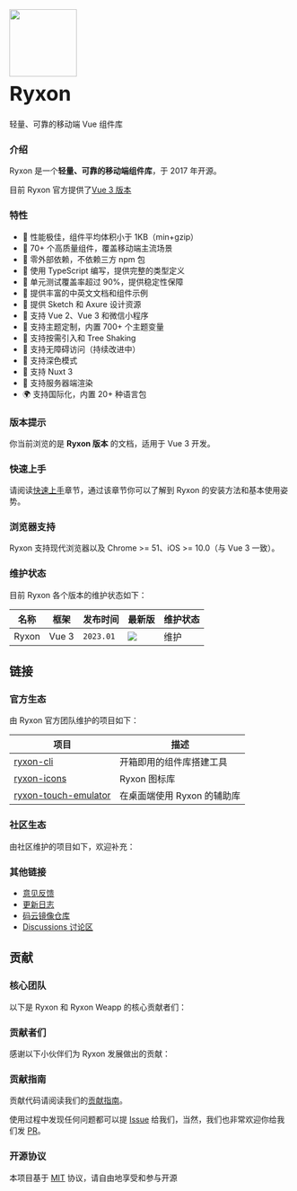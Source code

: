 <div class="r-doc-card">
  <div class="r-doc-intro">
    <img class="r-doc-intro__logo" style="width: 120px; height: 120px;" src="https://fastly.jsdelivr.net/npm/@ryxon/assets/logo.png">
    <h2 style="margin: 0; font-size: 36px; line-height: 60px;">Ryxon</h2>
    <p>轻量、可靠的移动端 Vue 组件库</p>
  </div>
</div>

### 介绍

Ryxon 是一个**轻量、可靠的移动端组件库**，于 2017 年开源。

目前 Ryxon 官方提供了[Vue 3 版本](https://ryxon-contrib.gitee.io/ryxon)

### 特性

- 🚀 性能极佳，组件平均体积小于 1KB（min+gzip）
- 🚀 70+ 个高质量组件，覆盖移动端主流场景
- 🚀 零外部依赖，不依赖三方 npm 包
- 💪 使用 TypeScript 编写，提供完整的类型定义
- 💪 单元测试覆盖率超过 90%，提供稳定性保障
- 📖 提供丰富的中英文文档和组件示例
- 📖 提供 Sketch 和 Axure 设计资源
- 🍭 支持 Vue 2、Vue 3 和微信小程序
- 🍭 支持主题定制，内置 700+ 个主题变量
- 🍭 支持按需引入和 Tree Shaking
- 🍭 支持无障碍访问（持续改进中）
- 🍭 支持深色模式
- 🍭 支持 Nuxt 3
- 🍭 支持服务器端渲染
- 🌍 支持国际化，内置 20+ 种语言包

### 版本提示

你当前浏览的是 **Ryxon 版本** 的文档，适用于 Vue 3 开发。

### 快速上手

请阅读[快速上手](#/zh-CN/quickstart)章节，通过该章节你可以了解到 Ryxon 的安装方法和基本使用姿势。

### 浏览器支持

Ryxon 支持现代浏览器以及 Chrome >= 51、iOS >= 10.0（与 Vue 3 一致）。

### 维护状态

目前 Ryxon 各个版本的维护状态如下：

| 名称 | 框架 | 发布时间 | 最新版 | 维护状态 |
| --- | --- | --- | --- | --- |
| Ryxon | Vue 3 | `2023.01` | ![](https://img.shields.io/npm/v/ryxon/latest-v1?style=flat-square) | 维护 |

## 链接

### 官方生态

由 Ryxon 官方团队维护的项目如下：

| 项目 | 描述 |
| --- | --- |
| [ryxon-cli](https://github.com/PeterPanY/ryxon/tree/main/packages/ryxon-cli) | 开箱即用的组件库搭建工具 |
| [ryxon-icons](https://github.com/PeterPanY/ryxon/tree/main/packages/ryxon-icons) | Ryxon 图标库 |
| [ryxon-touch-emulator](https://github.com/PeterPanY/ryxon/tree/main/packages/ryxon-touch-emulator) | 在桌面端使用 Ryxon 的辅助库 |

### 社区生态

由社区维护的项目如下，欢迎补充：



### 其他链接

- [意见反馈](https://github.com/PeterPanY/ryxon/issues)
- [更新日志](#/zh-CN/changelog)
- [码云镜像仓库](https://gitee.com/ryxon-contrib/ryxon)
- [Discussions 讨论区](https://github.com/PeterPanY/ryxon/discussions)

## 贡献

### 核心团队

以下是 Ryxon 和 Ryxon Weapp 的核心贡献者们：



### 贡献者们

感谢以下小伙伴们为 Ryxon 发展做出的贡献：


### 贡献指南

贡献代码请阅读我们的[贡献指南](#/zh-CN/contribution)。

使用过程中发现任何问题都可以提 [Issue](https://github.com/PeterPanY/ryxon/issues) 给我们，当然，我们也非常欢迎你给我们发 [PR](https://github.com/PeterPanY/ryxon/pulls)。

### 开源协议

本项目基于 [MIT](https://zh.wikipedia.org/wiki/MIT%E8%A8%B1%E5%8F%AF%E8%AD%89) 协议，请自由地享受和参与开源
